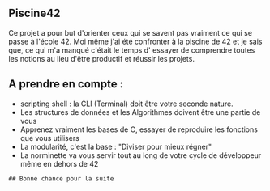 ## Piscine42
Ce projet a pour but d'orienter ceux qui se savent pas vraiment ce qui se passe à l'école 42.
Moi même j'ai été confronter à la piscine de 42 et je sais que, ce qui m'a manqué c'était le temps
d' essayer de comprendre toutes les notions au lieu d'être productif et réussir les projets.

## A prendre en compte :

  -  scripting shell : la CLI (Terminal) doit être votre seconde nature.
  -  Les structures de données et les Algorithmes doivent être une partie de vous
  -  Apprenez vraiment les bases de C, essayer de reproduire les fonctions que vous utilisers
  -  La modularité, c'est la base : "Diviser pour mieux régner"
  -  La norminette va vous servir tout au long de votre cycle de développeur même en dehors de 42
```
## Bonne chance pour la suite 
```
